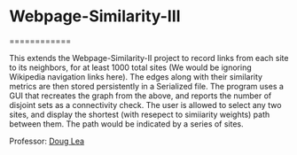 # Webpage-Similarity-III
============

This extends the Webpage-Similarity-II project to record links from each site to its neighbors, for at least 1000 total sites (We would be ignoring Wikipedia navigation links here). The edges along with their similarity metrics are then stored persistently in a Serialized file.
The program uses a GUI that recreates the graph from the above, and reports the number of disjoint sets as a connectivity check. The user is allowed to select any two sites, and display the shortest (with resepect to simiiarity weights) path between them. The path would be indicated by a series of sites.

Professor: [Doug Lea](http://gee.cs.oswego.edu/dl)
